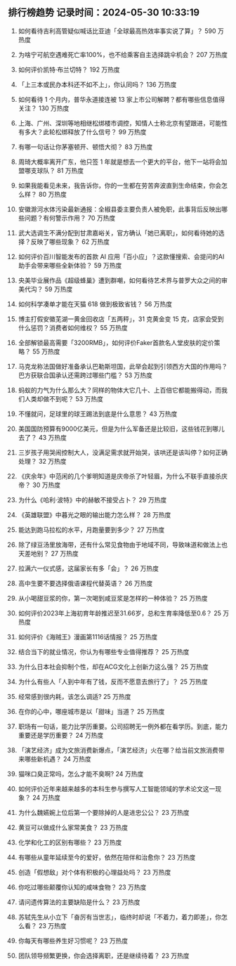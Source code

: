 
## 排行榜趋势 记录时间：2024-05-30 10:33:19
  
  1. 如何看待吉利高管疑似喊话比亚迪「全球最高热效率事实说了算」？ 590 万热度
    
  2. 为啥宁可航空遇难死亡率100%，也不给乘客自主选择跳伞机会？ 207 万热度
    
  3. 如何评价凯特·布兰切特？ 192 万热度
    
  4. 「上三本或民办本科还不如不上」，你认同吗？ 136 万热度
    
  5. 如何看待 1 个月内，普华永道接连被 13 家上市公司解聘？都有哪些信息值得关注？ 130 万热度
    
  6. 上海、广州、深圳等地相继松绑楼市调控，知情人士称北京有望跟进，可能性有多大？此轮松绑释放了什么信号？ 99 万热度
    
  7. 有哪一句话让你茅塞顿开、顿悟大彻？ 83 万热度
    
  8. 周琦大概率离开广东，他只签 1 年就是想去一个更大的平台，他下一站将会加盟哪支球队？ 81 万热度
    
  9. 如果我能看见未来，我告诉你，你的一生都在劳苦奔波直到生命结束，你会怎么样？ 80 万热度
    
  10. 安徽滁河水体污染最新通报：全椒县委主要负责人被免职，此事背后反映出哪些问题？有何警示作用？ 70 万热度
    
  11. 武大选调生不满分配到甘肃嘉峪关，官方确认「她已离职」，如何看待她的选择？反映了哪些现象？ 62 万热度
    
  12. 如何评价百川智能发布的首款 AI 应用「百小应」？这款懂搜索、会提问的AI助手会带来哪些全新体验？ 59 万热度
    
  13. 央美毕业展作品《超级蜂巢》遭到群嘲，如何看待艺术界与普罗大众之间的审美代沟？ 59 万热度
    
  14. 如何科学凑单才能在天猫 618 做到极致省钱？ 56 万热度
    
  15. 博主打假安徽芜湖一黄金回收店「五两秤」，31 克黄金变 15 克，店家会受到什么惩罚？消费者如何维权？ 55 万热度
    
  16. 全部解锁最高需要「3200RMB」，如何评价Faker首款名人堂皮肤的定价策略？ 55 万热度
    
  17. 马克龙称法国做好准备承认巴勒斯坦国，此举会起到引领西方大国的作用吗？巴方获联合国承认还需跨过哪些门槛？ 53 万热度
    
  18. 蚂蚁的力气为什么那么大？同样的物体大它几十、上百倍它都能搬得动，而我们人类却做不到呢？ 53 万热度
    
  19. 不懂就问，足球里的球王踢法到底是什么意思？ 43 万热度
    
  20. 美国国防预算有9000亿美元，但是为什么军备还是比较旧，这些钱花到哪儿去了？ 43 万热度
    
  21. 三岁孩子用哭闹控制大人，没满足需求就开始哭，该哄还是该叫停？如何正确处理？ 32 万热度
    
  22. 《庆余年》中范闲的几个爹明知道是庆帝杀了叶轻眉，为什么不联手直接杀庆帝？ 30 万热度
    
  23. 为什么《哈利·波特》中的赫敏不接受占卜？ 29 万热度
    
  24. 《英雄联盟》中暮光之眼的输出能力怎么样？ 28 万热度
    
  25. 能达到跑马拉松的水平，月跑量要到多少？ 27 万热度
    
  26. 除了绿豆汤里放海带，还有什么常见食物由于地域不同，导致味道和做法上也天差地别？ 27 万热度
    
  27. 拉满六一仪式感，这届家长有多「会」？ 26 万热度
    
  28. 高中生要不要选择俄语课程代替英语？ 26 万热度
    
  29. 从小喝甜豆浆的你，第一次喝到咸豆浆是怎样的一种体验？ 25 万热度
    
  30. 如何评价2023年上海初育年龄推迟至31.66岁，总和生育率降低至0.6？ 25 万热度
    
  31. 如何评价《海贼王》漫画第1116话情报？ 25 万热度
    
  32. 结合当下的就业情况，你认为有哪些专业值得推荐？ 25 万热度
    
  33. 为什么日本社会抑制个性，却在ACG文化上创新力这么强？ 25 万热度
    
  34. 为什么有些人「人到中年有了钱，反而不愿意去旅行了」？ 25 万热度
    
  35. 经常感到很内耗，该怎么调适? 25 万热度
    
  36. 在你的心中，哪座城市是以「甜味」当道？ 25 万热度
    
  37. 职场有一句话，能力比学历重要。公司招聘无一例外都在看学历。到底，能力重要还是学历重要？ 24 万热度
    
  38. 「演艺经济」成为文旅消费新爆点，「演艺经济」火在哪？给当前文旅消费带来哪些新机遇？ 24 万热度
    
  39. 猫咪口臭正常吗，怎么才能不臭啊? 24 万热度
    
  40. 如何评价近年来越来越多的本科生参与撰写人工智能领域的学术论文这一现象？ 24 万热度
    
  41. 为什么魏嬿婉上位后第一个要除掉的人是进忠公公？ 23 万热度
    
  42. 黄豆可以做成什么家常美食？ 23 万热度
    
  43. 化学和化工的区别有哪些？ 23 万热度
    
  44. 有哪些从童年延续至今的爱好，依然在陪伴和治愈你？ 23 万热度
    
  45. 创造「假想敌」对个体有积极的心理益处吗？ 23 万热度
    
  46. 你吃过哪些颠覆你认知的咸味食物？ 23 万热度
    
  47. 请问遗传算法的主要缺陷是什么？ 23 万热度
    
  48. 苏轼先生从小立下「奋厉有当世志」，临终时却说「不着力，着力即差」，你怎么看？ 23 万热度
    
  49. 你每天有哪些养生好习惯呢？ 23 万热度
    
  50. 团队领导频繁更换，你会选择离职，还是继续待着？ 23 万热度
    